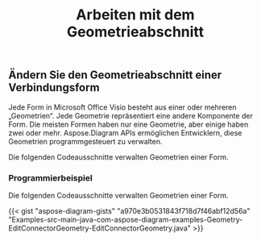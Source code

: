 ﻿---
title: Arbeiten mit dem Geometrieabschnitt
type: docs
weight: 180
url: /de/java/working-with-geometry-section/
---
## **Ändern Sie den Geometrieabschnitt einer Verbindungsform**
Jede Form in Microsoft Office Visio besteht aus einer oder mehreren „Geometrien“. Jede Geometrie repräsentiert eine andere Komponente der Form. Die meisten Formen haben nur eine Geometrie, aber einige haben zwei oder mehr. Aspose.Diagram APIs ermöglichen Entwicklern, diese Geometrien programmgesteuert zu verwalten.

Die folgenden Codeausschnitte verwalten Geometrien einer Form.
### **Programmierbeispiel**
Die folgenden Codeausschnitte verwalten Geometrien einer Form.

{{< gist "aspose-diagram-gists" "a970e3b0531843f718d7f46abf12d56a" "Examples-src-main-java-com-aspose-diagram-examples-Geometry-EditConnectorGeometry-EditConnectorGeometry.java" >}}
